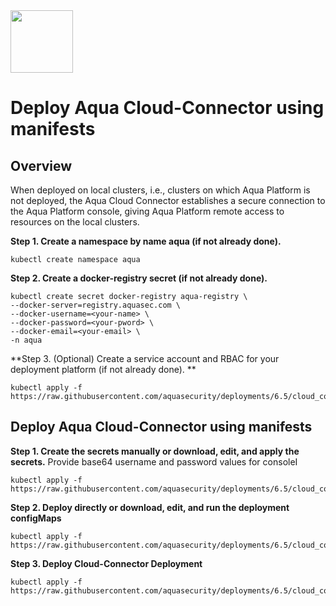 <img src="https://avatars3.githubusercontent.com/u/12783832?s=200&v=4" height="100" width="100" />

# Deploy Aqua Cloud-Connector using manifests

## Overview
When deployed on local clusters, i.e., clusters on which Aqua Platform is not deployed, the Aqua Cloud
Connector establishes a secure connection to the Aqua Platform console, giving Aqua Platform remote
access to resources on the local clusters.

**Step 1. Create a namespace by name aqua (if not already done).**

   ```SHELL
   kubectl create namespace aqua
   ```

**Step 2. Create a docker-registry secret (if not already done).**

   ```SHELL
   kubectl create secret docker-registry aqua-registry \
--docker-server=registry.aquasec.com \
--docker-username=<your-name> \
--docker-password=<your-pword> \
--docker-email=<your-email> \
-n aqua
   ```
 
**Step 3. (Optional) Create a service account and RBAC for your deployment platform (if not already done). **

   ```SHELL
   kubectl apply -f https://raw.githubusercontent.com/aquasecurity/deployments/6.5/cloud_connector/kubernetes_and_openshift/manifests/001_cloud_connector_aqua_sa.yaml
   ```   

## Deploy Aqua Cloud-Connector using manifests
   
**Step 1. Create the secrets manually or download, edit, and apply the secrets.** Provide base64 username and password values for consoleI

   ```SHELL
   kubectl apply -f https://raw.githubusercontent.com/aquasecurity/deployments/6.5/cloud_connector/kubernetes_and_openshift/manifests/002_cloud_connector_secrets.yaml
   ```

**Step 2. Deploy directly or download, edit, and run the deployment configMaps**

   ```SHELL
   kubectl apply -f https://raw.githubusercontent.com/aquasecurity/deployments/6.5/cloud_connector/kubernetes_and_openshift/manifests/003_cloud_connector_configmap.yaml
   ```

**Step 3. Deploy Cloud-Connector Deployment** 

   ```SHELL
   kubectl apply -f https://raw.githubusercontent.com/aquasecurity/deployments/6.5/cloud_connector/kubernetes_and_openshift/manifests/004_cloud_connector_deployment.yaml
   ```
